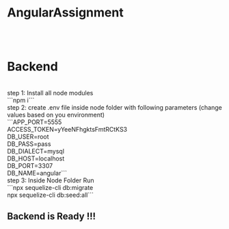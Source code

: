 # AngularAssignment
 <br /> <br />
<h1>Backend</h1>
 <br /> 
step 1: Install all node modules <br />
    ```npm i```
 <br />
step 2: create .env file inside node folder with following parameters (change values based on you environment) <br />
    ```APP_PORT=5555 <br />
    ACCESS_TOKEN=yYeeNFhgktsFmtRCtKS3  <br />
    DB_USER=root <br />
    DB_PASS=pass <br />
    DB_DIALECT=mysql <br />
    DB_HOST=localhost <br />
    DB_PORT=3307 <br />
    DB_NAME=angular```
 <br />
step 3: Inside Node Folder Run <br />
    ```npx sequelize-cli db:migrate <br />
    npx sequelize-cli db:seed:all```
 <br />
<h2>Backend is Ready !!! </h2>